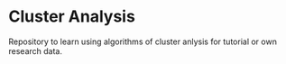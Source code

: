 # Cluster Analysis
  Repository to learn using algorithms of cluster anlysis for tutorial or own research data.
